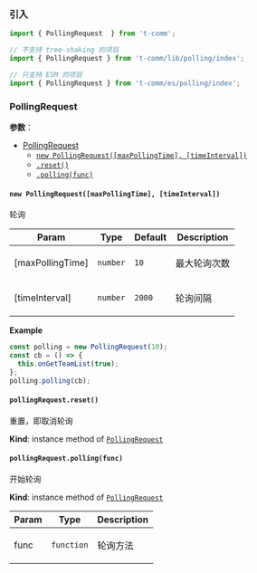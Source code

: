 
### 引入

```ts
import { PollingRequest  } from 't-comm';

// 不支持 tree-shaking 的项目
import { PollingRequest } from 't-comm/lib/polling/index';

// 只支持 ESM 的项目
import { PollingRequest } from 't-comm/es/polling/index';
```


### PollingRequest 


**参数**：




* [PollingRequest](#PollingRequest)
    * [`new PollingRequest([maxPollingTime], [timeInterval])`](#new_PollingRequest_new)
    * [`.reset()`](#PollingRequest+reset)
    * [`.polling(func)`](#PollingRequest+polling)

<a name="new_PollingRequest_new"></a>

#### `new PollingRequest([maxPollingTime], [timeInterval])`
<p>轮询</p>


| Param | Type | Default | Description |
| --- | --- | --- | --- |
| [maxPollingTime] | <code>number</code> | <code>10</code> | <p>最大轮询次数</p> |
| [timeInterval] | <code>number</code> | <code>2000</code> | <p>轮询间隔</p> |

**Example**  
```ts
const polling = new PollingRequest(10);
const cb = () => {
  this.onGetTeamList(true);
};
polling.polling(cb);
```
<a name="PollingRequest+reset"></a>

#### `pollingRequest.reset()`
<p>重置，即取消轮询</p>

**Kind**: instance method of [<code>PollingRequest</code>](#PollingRequest)  
<a name="PollingRequest+polling"></a>

#### `pollingRequest.polling(func)`
<p>开始轮询</p>

**Kind**: instance method of [<code>PollingRequest</code>](#PollingRequest)  

| Param | Type | Description |
| --- | --- | --- |
| func | <code>function</code> | <p>轮询方法</p> |

